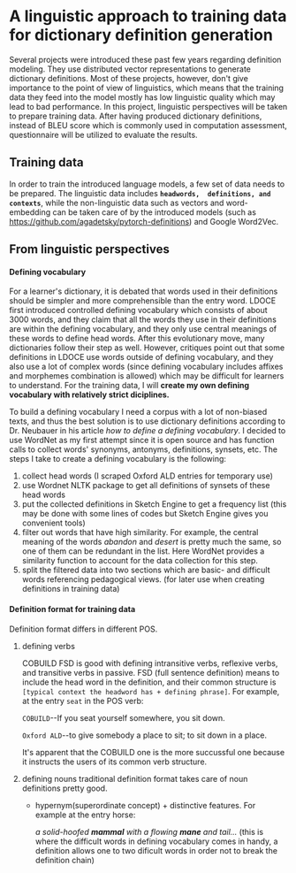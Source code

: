 # A linguistic approach to training data for dictionary definition generation 
Several projects were introduced these past few years regarding definition modeling. They use distributed vector representations to 
generate dictionary definitions. Most of these projects, however, don't give importance to the point of view of linguistics, which means
that the training data they feed into the model mostly has low linguistic quality which may lead to bad performance. In this project, 
linguistic perspectives will be taken to prepare training data. After having produced dictionary definitions, instead of BLEU score which
is commonly used in computation assessment, questionnaire will be utilized to evaluate the results.

## Training data
In order to train the introduced language models, a few set of data needs to be prepared. The linguistic data includes **`headwords, 
definitions, and contexts`**, while the non-linguistic data such as vectors and word-embedding can be taken care of by the introduced 
models (such as https://github.com/agadetsky/pytorch-definitions) and Google Word2Vec.

## From linguistic perspectives

#### Defining vocabulary
For a learner's dictionary, it is debated that words used in their definitions should be simpler and more comprehensible than the entry
word. LDOCE first introduced controlled defining vocabulary which consists of about 3000 words, and they claim that all the words they 
use in their definitions are within the defining vocabulary, and they only use central meanings of these words to define head words. 
After this evolutionary move, many dictionaries follow their step as well. However, critiques point out that some definitions in LDOCE 
use words outside of defining vocabulary, and they also use a lot of complex words (since defining vocabulary includes affixes and 
morphemes combination is allowed) which may be difficult for learners to understand. For the training data, I will **create my own 
defining vocabulary with relatively strict diciplines.**

To build a defining vocabulary I need a corpus with a lot of non-biased texts, and thus the best solution is to use dictionary 
definitions according to Dr. Neubauer in his article *how to define a defining vocabulary*. I decided to use WordNet as my first attempt 
since it is open source and has function calls to collect words' synonyms, antonyms, definitions, synsets, etc. The steps I take to 
create a defining vocabulary is the following:

1. collect head words (I scraped Oxford ALD entries for temporary use)
2. use Wordnet NLTK package to get all definitions of synsets of these head words
3. put the collected definitions in Sketch Engine to get a frequency list (this may be done with some lines of codes but Sketch Engine 
gives you convenient tools)
4. filter out words that have high similarity. For example, the central meaning of the words *abandon* and *desert* is pretty much the
same, so one of them can be redundant in the list. Here WordNet provides a similarity function to account for the data collection for 
this step.
5. split the filtered data into two sections which are basic- and difficult words referencing pedagogical views. (for later use when 
creating definitions in training data)

#### Definition format for training data
Definition format differs in different POS. 

1. defining verbs

   COBUILD FSD is good with defining intransitive verbs, reflexive verbs, and transitive verbs in passive. FSD (full sentence definition)
means to include the head word in the definition, and their common structure is `[typical context the headword has + defining phrase]`.
For example, at the entry `seat` in the POS verb:

      `COBUILD`--If you seat yourself somewhere, you sit down.

      `Oxford ALD`--to give somebody a place to sit; to sit down in a place.
      
   It's apparent that the COBUILD one is the more succussful one because it instructs the users of its common verb structure.

2. defining nouns
   traditional definition format takes care of noun definitions pretty good.
     * hypernym(superordinate concept) + distinctive features. For example at the entry horse:
     
        *a solid-hoofed **mammal** with a flowing **mane** and tail...* (this is where the difficult words in defining vocabulary comes
        in handy, a definition allows one to two dificult words in order not to break the definition chain)



